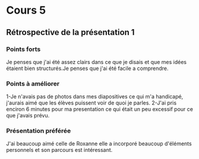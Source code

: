 # Cours 5
## Rétrospective de la présentation 1

### Points forts
Je penses que j'ai été assez clairs dans ce que je disais et que mes idées étaient bien structurés.Je penses que j'ai été facile a comprendre.

### Points à améliorer
1-Je n'avais pas de photos dans mes diapositives ce qui m'a handicapé, j'aurais aimé que les élèves puissent voir de quoi je parles. 
2-J'ai pris enciron 6 minutes pour ma presentation ce qui était un peu excessif pour ce que j'avais prévu.

### Présentation préférée
J'ai beaucoup aimé celle de Roxanne elle a incorporé beaucoup d'éléments personnels et son parcours est intéressant. 
